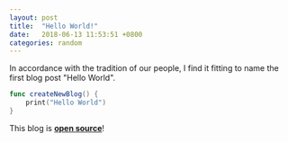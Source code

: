 ```yaml
---
layout: post
title:  "Hello World!"
date:   2018-06-13 11:53:51 +0800
categories: random
---
```


<link href="/assets/css/github.css" rel="stylesheet" >

In accordance with the tradition of our people, I find it fitting to name the first blog post "Hello World".

```swift
func createNewBlog() {
    print("Hello World")
}
```

This blog is **[open source][blog-repo]**!

[blog-repo]: https://github.com/cheeyi/cheeyi.github.io
